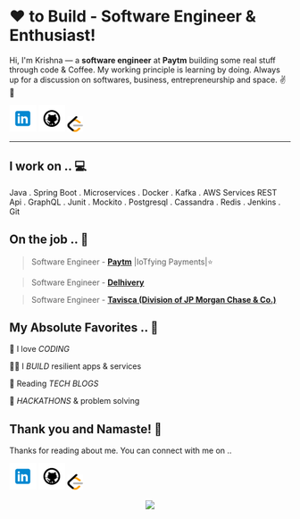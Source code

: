 

<!-- links to social media icons -->
<!-- no need to change these -->

<!-- icons  -->

[1.1]: https://github.com/krishna-singh1/krishnasingh/blob/master/assets/icons/icons8-linkedin-48.png (linkedin icon with padding)
[2.1]: https://github.com/krishna-singh1/krishnasingh/blob/master/assets/icons/icons8-github-48.png (github icon with padding)
[3.1]: https://github.com/krishna-singh1/krishnasingh/blob/master/assets/icons/LeetCode.png

<!-- links to my social media accounts -->

[1]: https://www.linkedin.com/in/krishna-singh1
[2]: https://www.github.com/krishna-singh1
[3]: https://leetcode.com/itskrrish




<!-- section - intro -->

# ❤ to Build - Software Engineer & Enthusiast!


Hi, I'm Krishna — a **software engineer** at **Paytm** building some real stuff through code & Coffee. My working principle is learning by doing. Always up for a discussion on  softwares, business, entrepreneurship and space. ✌💖

<!-- section - intro -->

<!-- section - social media icons -->

[![linkedin KrishnaSingh][1.1]][1]
[![github KrishnaSingh][2.1]][2]
[![leetcode KrishnaSingh][3.1]][3]



<!-- section - social media icons -->

 ---

<!-- section - skills -->

## I work on .. 💻

Java . Spring Boot . Microservices . Docker . Kafka . AWS Services
REST Api . GraphQL .  Junit . Mockito . Postgresql . Cassandra . Redis . Jenkins . Git


<!-- section - skills -->

<!-- section - job details -->

## On the job .. 💯

> Software Engineer - [**Paytm**](https://www.paytm.com/about/)  |IoTfying Payments|⭐

> Software Engineer - [**Delhivery**](https://www.delhivery.com/about/)  

> Software Engineer - [**Tavisca (Division of JP Morgan Chase & Co.)**](https://www.tavisca.com/)  



<!-- section - job details -->


<!-- section - interests -->

## My Absolute Favorites .. 💖

🦄 I love _CODING_

👨‍💻 I _BUILD_ resilient apps & services

📰 Reading  _TECH BLOGS_

🍕 _HACKATHONS_ & problem solving

<!-- section - interests -->



## Thank you and Namaste! 🙏

Thanks for reading about me. You can connect with me on ..

<!-- section - social media icons -->

[![linkedin krishna-singh1][1.1]][1]
[![github krishna-singh1][2.1]][2]
[![leetcode KrishnaSingh][3.1]][3]
<!-- section - social media icons -->

<p align='center'>
<img align='center' src="https://visitor-badge.glitch.me/badge?page_id=krishna-singh1.visitor-badge">
 <p/>

